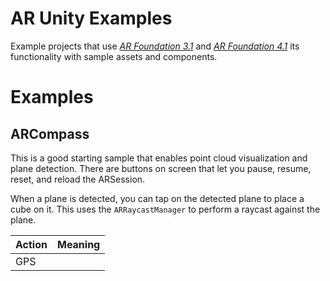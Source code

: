 # AR Unity Examples

Example projects that use [*AR Foundation 3.1*](https://docs.unity3d.com/Packages/com.unity.xr.arfoundation@3.1/manual/index.html) and [*AR Foundation 4.1*](https://docs.unity3d.com/Packages/com.unity.xr.arfoundation@4.1/manual/index.html) its functionality with sample assets and components.

# Examples

## ARCompass

This is a good starting sample that enables point cloud visualization and plane detection. There are buttons on screen that let you pause, resume, reset, and reload the ARSession.

When a plane is detected, you can tap on the detected plane to place a cube on it. This uses the `ARRaycastManager` to perform a raycast against the plane.

| Action | Meaning |
| ------ | ------- |
| GPS  | |

